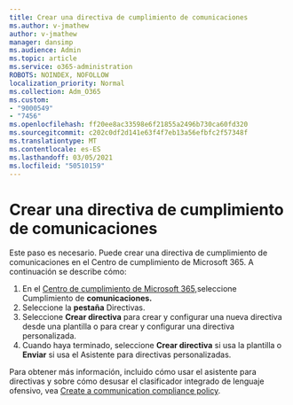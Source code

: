```yaml
---
title: Crear una directiva de cumplimiento de comunicaciones
ms.author: v-jmathew
author: v-jmathew
manager: dansimp
ms.audience: Admin
ms.topic: article
ms.service: o365-administration
ROBOTS: NOINDEX, NOFOLLOW
localization_priority: Normal
ms.collection: Adm_O365
ms.custom:
- "9000549"
- "7456"
ms.openlocfilehash: ff20ee8ac33598e6f21855a2496b730ca60fd320
ms.sourcegitcommit: c202c0df2d141e63f4f7eb13a56efbfc2f57348f
ms.translationtype: MT
ms.contentlocale: es-ES
ms.lasthandoff: 03/05/2021
ms.locfileid: "50510159"
---
```

# <a name="create-a-communication-compliance-policy"></a>Crear una directiva de cumplimiento de comunicaciones

Este paso es necesario. Puede crear una directiva de cumplimiento de comunicaciones en el Centro de cumplimiento de Microsoft 365. A continuación se describe cómo:

1. En el [Centro de cumplimiento de Microsoft 365,](https://go.microsoft.com/fwlink/?linkid=2130502)seleccione Cumplimiento de **comunicaciones.**
2. Seleccione la **pestaña** Directivas.
3. Seleccione **Crear directiva** para crear y configurar una nueva directiva desde una plantilla o para crear y configurar una directiva personalizada.
4. Cuando haya terminado, seleccione **Crear directiva** si usa la plantilla o **Enviar** si usa el Asistente para directivas personalizadas.

Para obtener más información, incluido cómo usar el asistente para directivas y sobre cómo desusar el clasificador integrado de lenguaje ofensivo, vea [Create a communication compliance policy](https://go.microsoft.com/fwlink/?linkid=2129079).
